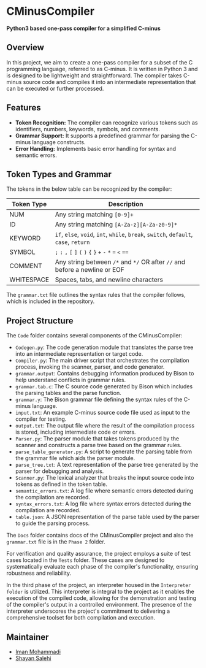# CMinusCompiler

**Python3 based one-pass compiler for a simplified C-minus**

## Overview

In this project, we aim to create a one-pass compiler for a subset of the C programming language, referred to as C-minus. It is written in Python 3 and is designed to be lightweight and straightforward. The compiler takes C-minus source code and compiles it into an intermediate representation that can be executed or further processed.

## Features

- **Token Recognition:** The compiler can recognize various tokens such as identifiers, numbers, keywords, symbols, and comments.
- **Grammar Support:** It supports a predefined grammar for parsing the C-minus language constructs.
- **Error Handling:** Implements basic error handling for syntax and semantic errors.

## Token Types and Grammar

The tokens in the below table can be recognized by the compiler:

| **Token Type** | **Description**                                                |
|----------------|----------------------------------------------------------------|
| NUM            | Any string matching `[0-9]+`                                   |
| ID             | Any string matching `[A-Za-z][A-Za-z0-9]*`                     |
| KEYWORD        | `if`, `else`, `void`, `int`, `while`, `break`, `switch`, `default`, `case`, `return` |
| SYMBOL         | `;` `:` `,` `[` `]` `(` `)` `{` `}` `+` `-` `*` `=` `<` `==`    |
| COMMENT        | Any string between `/*` and `*/` OR after `//` and before a newline or EOF |
| WHITESPACE     | Spaces, tabs, and newline characters                           |

The `grammar.txt` file outlines the syntax rules that the compiler follows, which is included in the repository.

## Project Structure

The `Code` folder contains several components of the CMinusCompiler:

- `Codegen.py`: The code generation module that translates the parse tree into an intermediate representation or target code.
- `Compiler.py`: The main driver script that orchestrates the compilation process, invoking the scanner, parser, and code generator.
- `grammar.output`: Contains debugging information produced by Bison to help understand conflicts in grammar rules.
- `grammar.tab.c`: The C source code generated by Bison which includes the parsing tables and the parse function.
- `grammar.y`: The Bison grammar file defining the syntax rules of the C-minus language.
- `input.txt`: An example C-minus source code file used as input to the compiler for testing.
- `output.txt`: The output file where the result of the compilation process is stored, including intermediate code or errors.
- `Parser.py`: The parser module that takes tokens produced by the scanner and constructs a parse tree based on the grammar rules.
- `parse_table_generator.py`: A script to generate the parsing table from the grammar file which aids the parser module.
- `parse_tree.txt`: A text representation of the parse tree generated by the parser for debugging and analysis.
- `Scanner.py`: The lexical analyzer that breaks the input source code into tokens as defined in the token table.
- `semantic_errors.txt`: A log file where semantic errors detected during the compilation are recorded.
- `syntax_errors.txt`: A log file where syntax errors detected during the compilation are recorded.
- `table.json`: A JSON representation of the parse table used by the parser to guide the parsing process.

The `Docs` folder contains docs of the CMinusCompiler project and also the `grammar.txt` file is in the `Phase 2` folder.

For verification and quality assurance, the project employs a suite of test cases located in the `Tests` folder. These cases are designed to systematically evaluate each phase of the compiler's functionality, ensuring robustness and reliability.

In the third phase of the project, an interpreter housed in the `Interpreter folder` is utilized. This interpreter is integral to the project as it enables the execution of the compiled code, allowing for the demonstration and testing of the compiler's output in a controlled environment. The presence of the interpreter underscores the project's commitment to delivering a comprehensive toolset for both compilation and execution.

## Maintainer

- [Iman Mohammadi](https://github.com/Imanm02)
- [Shayan Salehi](https://github.com/ShayanSalehi81)

